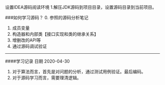 设置IDEA源码阅读环境
1.解压JDK源码到项目目录，设置源码目录到当前项目。




###如何学习源码？
0. 参照的源码分析笔记
1. 成员变量
2. 构造器和内部类【接口实现和类的继承关系】
3. 增删改的API等
4. 通过源码调试验证

---
####学习记录
日期 2020-04-30
1. 对于算法而言，首先是对问题的分析，通过测试用例验证。最后编码。
2. 对于源码学习而言，需要理清逻辑。

